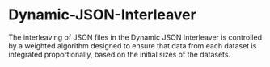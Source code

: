 # Dynamic-JSON-Interleaver
The interleaving of JSON files in the Dynamic JSON Interleaver is controlled by a weighted algorithm designed to ensure that data from each dataset is integrated proportionally, based on the initial sizes of the datasets. 
